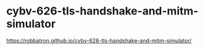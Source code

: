 # cybv-626-tls-handshake-and-mitm-simulator

https://robbatron.github.io/cybv-626-tls-handshake-and-mitm-simulator/
